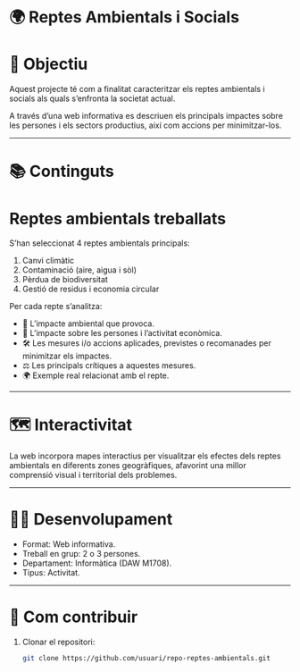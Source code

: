 # 🌍 Reptes Ambientals i Socials

# 🎯 Objectiu
Aquest projecte té com a finalitat caracteritzar els reptes ambientals i socials als quals s’enfronta la societat actual.

A través d’una web informativa es descriuen els principals impactes sobre les persones i els sectors productius, així com accions per minimitzar-los.

---

# 📚 Continguts
# Reptes ambientals treballats
S’han seleccionat 4 reptes ambientals principals:
1. Canvi climàtic  
2. Contaminació (aire, aigua i sòl)  
3. Pèrdua de biodiversitat  
4. Gestió de residus i economia circular

Per cada repte s’analitza:
- 🌱 L’impacte ambiental que provoca.  
- 👥 L’impacte sobre les persones i l’activitat econòmica.  
- 🛠️ Les mesures i/o accions aplicades, previstes o recomanades per minimitzar els impactes.  
- ⚖️ Les principals crítiques a aquestes mesures.  
- 🌍 Exemple real relacionat amb el repte.

---

# 🗺️ Interactivitat
La web incorpora mapes interactius per visualitzar els efectes dels reptes ambientals en diferents zones geogràfiques, afavorint una millor comprensió visual i territorial dels problemes.

---

# 🧑‍💻 Desenvolupament
- Format: Web informativa.  
- Treball en grup: 2 o 3 persones.  
- Departament: Informàtica (DAW M1708).  
- Tipus: Activitat.

---

# 🚀 Com contribuir
1. Clonar el repositori:
   ```bash
   git clone https://github.com/usuari/repo-reptes-ambientals.git
